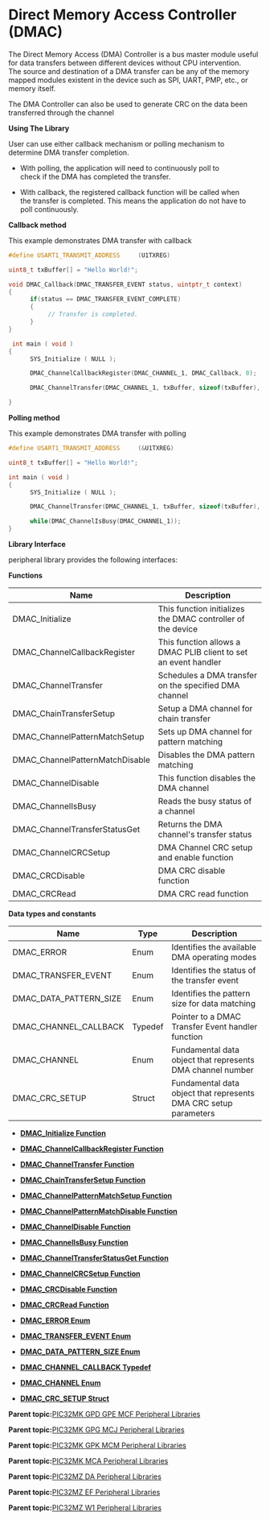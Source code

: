 # Direct Memory Access Controller \(DMAC\)

The Direct Memory Access \(DMA\) Controller is a bus master module useful<br />for data transfers between different devices without CPU intervention.<br />The source and destination of a DMA transfer can be any of the memory<br />mapped modules existent in the device such as SPI, UART, PMP, etc., or<br />memory itself.

The DMA Controller can also be used to generate CRC on the data been<br />transferred through the channel

**Using The Library**

User can use either callback mechanism or polling mechanism to<br />determine DMA transfer completion.

-   With polling, the application will need to continuously poll to<br />check if the DMA has completed the transfer.

-   With callback, the registered callback function will be called when<br />the transfer is completed. This means the application do not have to<br />poll continuously.


**Callback method**

This example demonstrates DMA transfer with callback

```c
#define USART1_TRANSMIT_ADDRESS     (U1TXREG)

uint8_t txBuffer[] = "Hello World!";

void DMAC_Callback(DMAC_TRANSFER_EVENT status, uintptr_t context)
{
      if(status == DMAC_TRANSFER_EVENT_COMPLETE)
      {
           // Transfer is completed.
      }
}

 int main ( void )
{
      SYS_Initialize ( NULL );

      DMAC_ChannelCallbackRegister(DMAC_CHANNEL_1, DMAC_Callback, 0);

      DMAC_ChannelTransfer(DMAC_CHANNEL_1, txBuffer, sizeof(txBuffer), (const void *)USART1_TRANSMIT_ADDRESS, 1, 1);

}
```

**Polling method**

This example demonstrates DMA transfer with polling

```c
#define USART1_TRANSMIT_ADDRESS     (&U1TXREG)

uint8_t txBuffer[] = "Hello World!";

int main ( void )
{
      SYS_Initialize ( NULL );

      DMAC_ChannelTransfer(DMAC_CHANNEL_1, txBuffer, sizeof(txBuffer), (const void *)USART1_TRANSMIT_ADDRESS, 1, 1);

      while(DMAC_ChannelIsBusy(DMAC_CHANNEL_1));
}

```

**Library Interface**

peripheral library provides the following interfaces:

**Functions**

|Name|Description|
|----|-----------|
|DMAC\_Initialize|This function initializes the DMAC controller of the device|
|DMAC\_ChannelCallbackRegister|This function allows a DMAC PLIB client to set an event handler|
|DMAC\_ChannelTransfer|Schedules a DMA transfer on the specified DMA channel|
|DMAC\_ChainTransferSetup|Setup a DMA channel for chain transfer|
|DMAC\_ChannelPatternMatchSetup|Sets up DMA channel for pattern matching|
|DMAC\_ChannelPatternMatchDisable|Disables the DMA pattern matching|
|DMAC\_ChannelDisable|This function disables the DMA channel|
|DMAC\_ChannelIsBusy|Reads the busy status of a channel|
|DMAC\_ChannelTransferStatusGet|Returns the DMA channel's transfer status|
|DMAC\_ChannelCRCSetup|DMA Channel CRC setup and enable function|
|DMAC\_CRCDisable|DMA CRC disable function|
|DMAC\_CRCRead|DMA CRC read function|

**Data types and constants**

|Name|Type|Description|
|----|----|-----------|
|DMAC\_ERROR|Enum|Identifies the available DMA operating modes|
|DMAC\_TRANSFER\_EVENT|Enum|Identifies the status of the transfer event|
|DMAC\_DATA\_PATTERN\_SIZE|Enum|Identifies the pattern size for data matching|
|DMAC\_CHANNEL\_CALLBACK|Typedef|Pointer to a DMAC Transfer Event handler function|
|DMAC\_CHANNEL|Enum|Fundamental data object that represents DMA channel number|
|DMAC\_CRC\_SETUP|Struct|Fundamental data object that represents DMA CRC setup parameters|

-   **[DMAC\_Initialize Function](GUID-261C3DF5-FFB1-4D76-ADE9-988D89181C61.md)**  

-   **[DMAC\_ChannelCallbackRegister Function](GUID-B8FE6AE4-1D21-477A-8FD9-9BBA33A206DD.md)**  

-   **[DMAC\_ChannelTransfer Function](GUID-71621AC1-CB46-452A-8965-216A515ED112.md)**  

-   **[DMAC\_ChainTransferSetup Function](GUID-AE51A717-BFB3-4A95-BDD6-00DF31CBB937.md)**  

-   **[DMAC\_ChannelPatternMatchSetup Function](GUID-53115E4D-A429-4569-906B-450D7F54B88F.md)**  

-   **[DMAC\_ChannelPatternMatchDisable Function](GUID-A4422449-56EC-41BF-9EDD-B72193F4D760.md)**  

-   **[DMAC\_ChannelDisable Function](GUID-3C8B2338-A727-46C9-8744-D728FB0445DE.md)**  

-   **[DMAC\_ChannelIsBusy Function](GUID-B4F0F7E0-C06D-4D7F-B02C-F47668838D69.md)**  

-   **[DMAC\_ChannelTransferStatusGet Function](GUID-93C9D41B-6D98-4BC3-BC86-6AE322522217.md)**  

-   **[DMAC\_ChannelCRCSetup Function](GUID-FAD480EF-D06B-473F-B0FF-2C27848F7375.md)**  

-   **[DMAC\_CRCDisable Function](GUID-B93122B1-ACB0-4FB7-8ECB-F2F40BBB4944.md)**  

-   **[DMAC\_CRCRead Function](GUID-58F71908-4E17-4EBB-9563-E6DB645AF40F.md)**  

-   **[DMAC\_ERROR Enum](GUID-F91C579F-0B1E-4113-9CF4-94425DB78033.md)**  

-   **[DMAC\_TRANSFER\_EVENT Enum](GUID-1A98AC4A-1DA4-47B7-B03B-1ADFFCC4A100.md)**  

-   **[DMAC\_DATA\_PATTERN\_SIZE Enum](GUID-4100DFAA-8561-4F92-ACE1-A7DACCF55D87.md)**  

-   **[DMAC\_CHANNEL\_CALLBACK Typedef](GUID-061BC54B-9778-4314-9CED-D43DBD08E2DC.md)**  

-   **[DMAC\_CHANNEL Enum](GUID-2B331DE2-07FE-4B0E-AB37-AA73198F6CA2.md)**  

-   **[DMAC\_CRC\_SETUP Struct](GUID-C618105D-F468-4BA6-B959-95EC12FE73FE.md)**  


**Parent topic:**[PIC32MK GPD GPE MCF Peripheral Libraries](GUID-A63F4C14-72E7-44D7-9C70-A48BBD41B583.md)

**Parent topic:**[PIC32MK GPG MCJ Peripheral Libraries](GUID-A0350A48-03F7-4370-A6C5-612386A4ABAC.md)

**Parent topic:**[PIC32MK GPK MCM Peripheral Libraries](GUID-801B9DE7-4616-4E38-BF86-C82B78A4F430.md)

**Parent topic:**[PIC32MK MCA Peripheral Libraries](GUID-E11C5899-DD12-4B78-8076-8A415C20F144.md)

**Parent topic:**[PIC32MZ DA Peripheral Libraries](GUID-02A4B196-FE06-48DB-BC12-D3A68B6D983E.md)

**Parent topic:**[PIC32MZ EF Peripheral Libraries](GUID-F47955F5-89DE-43B0-8C2C-DE0070EBA152.md)

**Parent topic:**[PIC32MZ W1 Peripheral Libraries](GUID-EBD28D67-7F6E-46D1-9ABE-2BDE1973D143.md)

